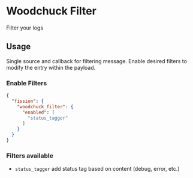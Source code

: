# Woodchuck Filter

Filter your logs

## Usage

Single source and callback for filtering message. Enable
desired filters to modify the entry within the payload.

### Enable Filters

```json
{
  "fission": {
    "woodchuck_filter": {
      "enabled": [
        "status_tagger"
      ]
    }
  }
}
```

### Filters available

* `status_tagger` add status tag based on content (debug, error, etc.)